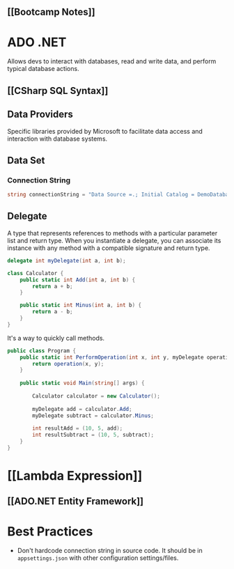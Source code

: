 [[Bootcamp Notes]]
---
# ADO .NET
Allows devs to interact with databases, read and write data, and perform typical database actions.

## [[CSharp SQL Syntax]]
## Data Providers
Specific libraries provided by Microsoft to facilitate data access and interaction with database systems.
## Data Set

### Connection String
```csharp
string connectionString = "Data Source =.; Initial Catalog = DemoDatabase; Integrated Security = True"; 
```

## Delegate
A type that represents references to methods with a particular parameter list and return type. When you instantiate a delegate, you can associate its instance with any method with a compatible signature and return type.

```csharp
delegate int myDelegate(int a, int b);

class Calculator {
	public static int Add(int a, int b) {
		return a + b;
	}

	public static int Minus(int a, int b) {
		return a - b;
	}
}
```

It's a way to quickly call methods.

```csharp
public class Program {
	public static int PerformOperation(int x, int y, myDelegate operation){
		return operation(x, y);
	}
	
	public static void Main(string[] args) {
		
		Calculator calculator = new Calculator();
		
		myDelegate add = calculator.Add;
		myDelegate subtract = calculator.Minus;
		
		int resultAdd = (10, 5, add);
		int resultSubtract = (10, 5, subtract);
	}
}
```

# [[Lambda Expression]]

[[ADO.NET Entity Framework]]
---
# Best Practices
- Don't hardcode connection string in source code. It should be in `appsettings.json` with other configuration settings/files.
